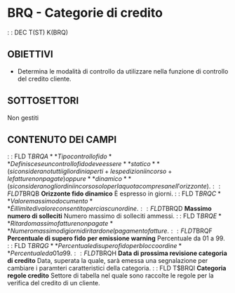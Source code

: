 # BRQ - Categorie di credito
 :  : DEC T(ST) K(BRQ)
## OBIETTIVI
-    Determina le modalità di controllo da utilizzare nella funzione di controllo del credito cliente.
## SOTTOSETTORI
Non gestiti
## CONTENUTO DEI CAMPI
 :  : FLD T$BRQA **Tipo controllo fido**
Definisce se un controllo fido deve essere **statico** (si considerano tutti i gli ordini aperti + le spedizioni in corso + le fatture non pagate) oppure **dinamico** (si considerano gli ordini in corso solo per la quota compresa nell'orizzonte).
 :  : FLD T$BRQB **Orizzonte fido dinamico**
È espresso in giorni.
 :  : FLD T$BRQC **Valore massimo documento**
È il limite di valore consentito per ciascun ordine.
 :  : FLD T$BRQD **Massimo numero di solleciti**
Numero massimo di solleciti ammessi.
 :  : FLD T$BRQE **Ritardo massimo fatture non pagate**
Numero massimo di giorni di ritardo nel pagamento fatture.
 :  : FLD T$BRQF **Percentuale di supero fido per emissione warning**
Percentuale da 01 a 99.
 :  : FLD T$BRQG **Percentuale di supero fido per blocco ordine**
Percentuale da 01 a 99.
 :  : FLD T$BRQH **Data di prossima revisione categoria di credito**
Data, superata la quale, sarà emessa una segnalazione per cambiare i paramteri caratteristici della categoria.
 :  : FLD T$BRQI **Categoria regole credito**
Settore di tabella nel quale sono raccolte le regole per la verifica del credito di un cliente.
